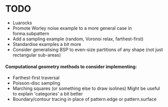 # TODO

- Luarocks
- Promote Worley noise example to a more general case in forma.subpattern
- Add a sampling example (random, Voronoi relax, farthest-first)
- Standardise examples a bit more 
- Consider generalising BSP to even-size partitions of any shape (not just
  rectangular sub-areas)

#### Computational geometry methods to consider implementing:

- Farthest-first traversal
- Poisson-disc sampling
- Marching squares (or something else to draw isolines)
  Might be useful to explain 'categories' a bit better
- Boundary/contour tracing in place of pattern.edge or pattern.surface
